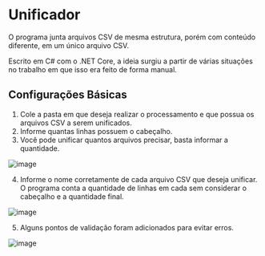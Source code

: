 # Unificador
O programa junta arquivos CSV de mesma estrutura, porém com conteúdo diferente, em um único arquivo CSV.

Escrito em C# com o .NET Core, a ideia surgiu a partir de várias situações no trabalho em que isso era feito de forma manual.

## Configurações Básicas
1. Cole a pasta em que deseja realizar o processamento e que possua os arquivos CSV a serem unificados.
2. Informe quantas linhas possuem o cabeçalho.
3. Você pode unificar quantos arquivos precisar, basta informar a quantidade.

![image](https://github.com/rodrigohenriquecordeiro/Unificador/assets/97626874/2849ce71-6c36-4242-b6ad-0ab3b334d6ea)

4. Informe o nome corretamente de cada arquivo CSV que deseja unificar. O programa conta a quantidade de linhas em cada sem considerar o cabeçalho e a quantidade final.

![image](https://github.com/rodrigohenriquecordeiro/Unificador/assets/97626874/452c687a-8c10-4d9c-8d5e-b78c89f1d721)

5. Alguns pontos de validação foram adicionados para evitar erros.

![image](https://github.com/rodrigohenriquecordeiro/Unificador/assets/97626874/8bd09f8e-0c13-4459-af20-593db3cac0ab)
